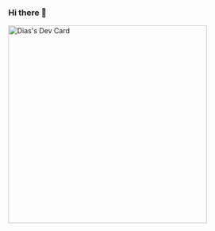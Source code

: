 ### Hi there 👋

<!--
**adambeckercodes/adambeckercodes** is a ✨ _special_ ✨ repository because its `README.md` (this file) appears on your GitHub profile.

Here are some ideas to get you started:

- 🔭 I’m currently working on ...
- 🌱 I’m currently learning ...
- 👯 I’m looking to collaborate on ...
- 🤔 I’m looking for help with ...
- 💬 Ask me about ...
- 📫 How to reach me: ...
- 😄 Pronouns: ...
- ⚡ Fun fact: ...
-->

<a href="https://app.daily.dev/adambecker"><img src="https://api.daily.dev/devcards/11e6dcb772a440a9b37a9ed3c763e2c6.png?r=dh0" width="400" alt="Dias's Dev Card"/></a>
